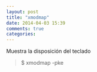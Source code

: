 ```yaml
---
layout: post
title: "xmodmap"
date: 2014-04-03 15:39
comments: true
categories: 
---
```

Muestra la disposición del teclado

>$ xmodmap -pke

